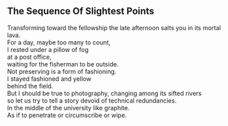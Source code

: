 The Sequence Of Slightest Points
--------------------------------
Transforming toward the fellowship the late afternoon salts you in its mortal lava.  
For a day, maybe too many to count,  
I rested under a pillow of fog  
at a post office,  
waiting for the fisherman to be outside.  
Not preserving is a form of fashioning.  
I stayed fashioned and yellow  
behind the field.  
But I should be true to photography, changing among its sifted rivers  
so let us try to tell a story devoid of technical redundancies.  
In the middle of the university like graphite.  
As if to penetrate or circumscribe or wipe.  
